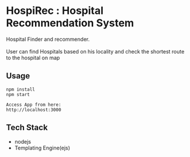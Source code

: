 # HospiRec : Hospital Recommendation System
Hospital Finder and recommender.<br><br>
User can find Hospitals based on his locality and check the shortest route to the hospital on map

## Usage
```
npm install
npm start

Access App from here:
http://localhost:3000
```

## Tech Stack

- nodejs
- Templating Engine(ejs)
